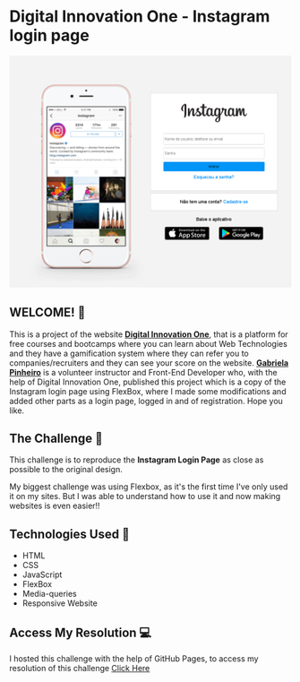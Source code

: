 # Digital Innovation One - Instagram login page

![Design preview for the Fylo dark theme landing page challenge](Assets/images/Preview/screenshot-1.png)

## WELCOME! 👋

This is a project of the website **[Digital Innovation One](https://digitalinnovation.one/)**, that is a platform for free courses and bootcamps where you can learn about Web Technologies and they have a gamification system where they can refer you to companies/recruiters and they can see your score on the website. **[Gabriela Pinheiro](https://www.youtube.com/channel/UCgMbExqiFFPza79dyMsuugw)** is a volunteer instructor and Front-End Developer who, with the help of Digital Innovation One, published this project which is a copy of the Instagram login page using FlexBox, where I made some modifications and added other parts as a login page, logged in and of registration. Hope you like.

## The Challenge 🎯

This challenge is to reproduce the **Instagram Login Page** as close as possible to the original design.

My biggest challenge was using Flexbox, as it's the first time I've only used it on my sites. But I was able to understand how to use it and now making websites is even easier!!

## Technologies Used 🧩

* HTML
* CSS
* JavaScript
* FlexBox
* Media-queries
* Responsive Website

## Access My Resolution 💻

I hosted this challenge with the help of GitHub Pages, to access my resolution of this challenge [Click Here](https://samueloliveiraa.github.io/Recriando-pagina-inicial-do-instagram/)
